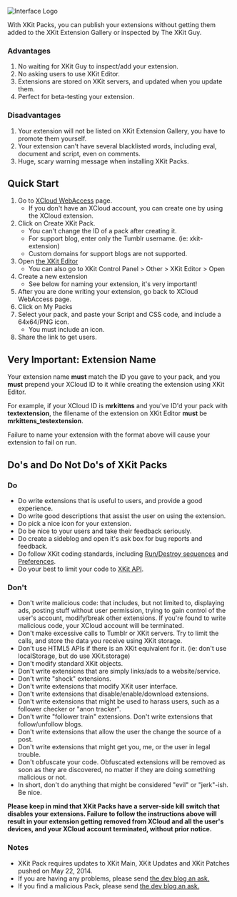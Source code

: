 ![Interface Logo](http://xkit.info/seven/packlogo.png)   

With XKit Packs, you can publish your extensions without getting them added to the XKit Extension Gallery or inspected by The XKit Guy.

### Advantages
1. No waiting for XKit Guy to inspect/add your extension.
2. No asking users to use XKit Editor.
3. Extensions are stored on XKit servers, and updated when you update them.
4. Perfect for beta-testing your extension.

### Disadvantages
1. Your extension will not be listed on XKit Extension Gallery, you have to promote them yourself.
2. Your extension can't have several blacklisted words, including eval, document and script, even on comments.
3. Huge, scary warning message when installing XKit Packs.

## Quick Start
1. Go to [XCloud WebAccess](http://xkit.info/xcloud/webaccess/) page.
	* If you don't have an XCloud account, you can create one by using the XCloud extension.
2. Click on Create XKit Pack.
	* You can't change the ID of a pack after creating it.
	* For support blog, enter only the Tumblr username. (ie: xkit-extension)
	* Custom domains for support blogs are not supported.
3. Open [the XKit Editor](http://www.tumblr.com/xkit_editor)
	* You can also go to XKit Control Panel > Other > XKit Editor > Open
4. Create a new extension 
	* See below for naming your extension, it's very important!
5. After you are done writing your extension, go back to XCloud WebAccess page.
6. Click on My Packs
7. Select your pack, and paste your Script and CSS code, and include a 64x64/PNG icon.
	* You must include an icon.
8. Share the link to get users.

## Very Important: Extension Name
Your extension name **must** match the ID you gave to your pack, and you **must** prepend your XCloud ID to it while creating the extension using XKit Editor.  

For example, if your XCloud ID is **mrkittens** and you've ID'd your pack with **textextension**, the filename of the extension on XKit Editor **must** be **mrkittens_testextension**.  

Failure to name your extension with the format above will cause your extension to fail on run.


## Do's and Do Not Do's of XKit Packs

### Do
* Do write extensions that is useful to users, and provide a good experience.
* Do write good descriptions that assist the user on using the extension.
* Do pick a nice icon for your extension.
* Do be nice to your users and take their feedback seriously.
* Do create a sideblog and open it's ask box for bug reports and feedback.
* Do follow XKit coding standards, including [Run/Destroy sequences](https://github.com/atesh/XKit/wiki/Run-Destroy-Sequences) and [Preferences](https://github.com/atesh/XKit/wiki/Preferences).
* Do your best to limit your code to [XKit API](https://github.com/atesh/XKit/wiki/XKit-object).

### Don't
* Don't write malicious code: that includes, but not limited to, displaying ads, posting stuff without user permission, trying to gain control of the user's account, modify/break other extensions. If you're found to write malicious code, your XCloud account will be terminated.
* Don't make excessive calls to Tumblr or XKit servers. Try to limit the calls, and store the data you receive using XKit storage.
* Don't use HTML5 APIs if there is an XKit equivalent for it. (ie: don't use localStorage, but do use XKit.storage)
* Don't modify standard XKit objects.
* Don't write extensions that are simply links/ads to a website/service.
* Don't write "shock" extensions.
* Don't write extensions that modify XKit user interface.
* Don't write extensions that disable/enable/download extensions.
* Don't write extensions that might be used to harass users, such as a follower checker or "anon tracker".
* Don't write "follower train" extensions. Don't write extensions that follow/unfollow blogs.
* Don't write extensions that allow the user the change the source of a post.
* Don't write extensions that might get you, me, or the user in legal trouble.
* Don't obfuscate your code. Obfuscated extensions will be removed as soon as they are discovered, no matter if they are doing something malicious or not.
* In short, don't do anything that might be considered "evil" or "jerk"-ish. Be nice.

**Please keep in mind that XKit Packs have a server-side kill switch that disables your extensions. Failure to follow the instructions above will result in your extension getting removed from XCloud and all the user's devices, and your XCloud account terminated, without prior notice.**

### Notes
* XKit Pack requires updates to XKit Main, XKit Updates and XKit Patches pushed on May 22, 2014.
* If you are having any problems, please send [the dev blog an ask.](http://xkit-dev.tumblr.com/ask)
* If you find a malicious Pack, please send [the dev blog an ask.](http://xkit-dev.tumblr.com/ask)